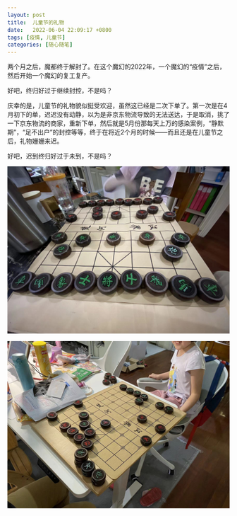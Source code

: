 ```yaml
---
layout: post
title:  儿童节的礼物
date:   2022-06-04 22:09:17 +0800
tags: [疫情, 儿童节]
categories: [随心随笔]
---
```


两个月之后，魔都终于解封了。在这个魔幻的2022年，一个魔幻的“疫情”之后，然后开始一个魔幻的复工复产。

好吧，终归好过于继续封控，不是吗？

庆幸的是，儿童节的礼物貌似挺受欢迎，虽然这已经是二次下单了。第一次是在4月初下的单，迟迟没有动静，以为是非京东物流导致的无法送达，于是取消，挑了一下京东物流的商家，重新下单，然后就是5月份那每天上万的感染案例，“静默期”，“足不出户”的封控等等，终于在将近2个月的时候——而且还是在儿童节之后，礼物姗姗来迟。

好吧，迟到终归好过于未到，不是吗？

![Gift1](/assets/uploads/2022/06/gift1.jpg)


![Gift2](/assets/uploads/2022/06/gift2.jpg)

